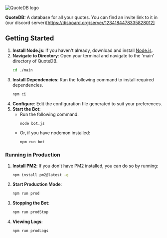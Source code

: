 ![QuoteDB logo](media/quotedblogo.png)

**QuoteDB:** A database for all your quotes.
You can find an invite link to it in (our discord server)[https://disboard.org/server/1234184478335828012]

## Getting Started
1. **Install Node.js**: If you haven't already, download and install [Node.js](https://nodejs.org/en/download).
2. **Navigate to Directory**: Open your terminal and navigate to the 'main' directory of QuoteDB.
    ```bash
    cd ./main
    ```
3. **Install Dependencies**: Run the following command to install required dependencies.
    ```bash
    npm ci
    ```
4. **Configure**: Edit the configuration file generated to suit your preferences.
5. **Start the Bot**:
    - Run the following command:
      ```bash
      node bot.js
      ```
    - Or, if you have nodemon installed:
      ```bash
      npm run bot
      ```

### Running in Production
1. **Install PM2**: If you don't have PM2 installed, you can do so by running:
    ```bash
    npm install pm2@latest -g
    ```
2. **Start Production Mode**:
    ```bash
    npm run prod
    ```
3. **Stopping the Bot**:
    ```bash
    npm run prodStop
    ```
4. **Viewing Logs**:
    ```bash
    npm run prodLogs
    ```
